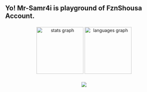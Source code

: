 <h2 align="left">Yo! Mr-Samr4i is playground of FznShousa Account.</h2>

###

<div align="center">
  <img src="https://github-readme-stats.vercel.app/api?username=mr-samur4i&hide_title=false&hide_rank=false&show_icons=true&include_all_commits=true&count_private=true&disable_animations=false&theme=codeSTACKr&locale=en&hide_border=false" height="150" alt="stats graph"  />
  <img src="https://github-readme-stats.vercel.app/api/top-langs/?username=mr-samur4i&locale=en&hide_title=false&layout=compact&card_width=320&langs_count=5&theme=codeSTACKr&hide_border=false" height="150" alt="languages graph"  />
</div>

###

<div align="center">
  <img src="https://visitor-badge.laobi.icu/badge?page_id=MR-SAMUR4I/MR-SAMUR4I"  />
</div>

###
